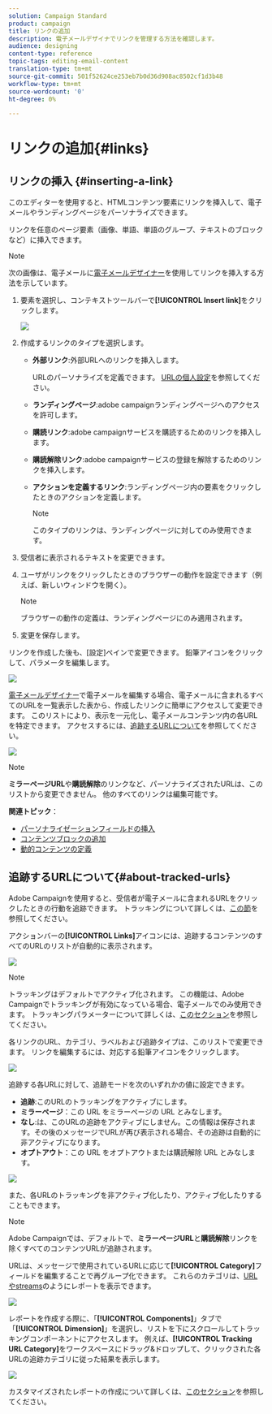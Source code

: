 ```yaml
---
solution: Campaign Standard
product: campaign
title: リンクの追加
description: 電子メールデザイナでリンクを管理する方法を確認します。
audience: designing
content-type: reference
topic-tags: editing-email-content
translation-type: tm+mt
source-git-commit: 501f52624ce253eb7b0d36d908ac8502cf1d3b48
workflow-type: tm+mt
source-wordcount: '0'
ht-degree: 0%

---
```



# リンクの追加{#links}

## リンクの挿入 {#inserting-a-link}

このエディターを使用すると、HTMLコンテンツ要素にリンクを挿入して、電子メールやランディングページをパーソナライズできます。

リンクを任意のページ要素（画像、単語、単語のグループ、テキストのブロックなど）に挿入できます。

>[!NOTE]
>
>次の画像は、電子メールに[電子メールデザイナー](../../designing/using/designing-content-in-adobe-campaign.md)を使用してリンクを挿入する方法を示しています。

1. 要素を選択し、コンテキストツールバーで&#x200B;**[!UICONTROL Insert link]**&#x200B;をクリックします。

   ![](assets/des_insert_link.png)

1. 作成するリンクのタイプを選択します。

   * **外部リンク**:外部URLへのリンクを挿入します。

      URLのパーソナライズを定義できます。 [URLの個人設定](../../designing/using/using-reusable-content.md#creating-a-content-fragment)を参照してください。

   * **ランディングページ**:adobe campaignランディングページへのアクセスを許可します。
   * **購読リンク**:adobe campaignサービスを購読するためのリンクを挿入します。
   * **購読解除リンク**:adobe campaignサービスの登録を解除するためのリンクを挿入します。
   * **アクションを定義するリンク**:ランディングページ内の要素をクリックしたときのアクションを定義します。

      >[!NOTE]
      >
      >このタイプのリンクは、ランディングページに対してのみ使用できます。

1. 受信者に表示されるテキストを変更できます。
1. ユーザがリンクをクリックしたときのブラウザーの動作を設定できます（例えば、新しいウィンドウを開く）。

   >[!NOTE]
   >
   >ブラウザーの動作の定義は、ランディングページにのみ適用されます。

1. 変更を保存します。

リンクを作成した後も、[設定]ペインで変更できます。 鉛筆アイコンをクリックして、パラメータを編集します。

![](assets/des_link_edit.png)

[電子メールデザイナー](../../designing/using/designing-content-in-adobe-campaign.md)で電子メールを編集する場合、電子メールに含まれるすべてのURLを一覧表示した表から、作成したリンクに簡単にアクセスして変更できます。 このリストにより、表示を一元化し、電子メールコンテンツ内の各URLを特定できます。 アクセスするには、[追跡するURLについて](#about-tracked-urls)を参照してください。

![](assets/des_link_list.png)

>[!NOTE]
>
>**ミラーページURL**&#x200B;や&#x200B;**購読解除**&#x200B;のリンクなど、パーソナライズされたURLは、このリストから変更できません。 他のすべてのリンクは編集可能です。

**関連トピック**：

* [パーソナライゼーションフィールドの挿入](../../designing/using/personalization.md#inserting-a-personalization-field)
* [コンテンツブロックの追加](../../designing/using/personalization.md#adding-a-content-block)
* [動的コンテンツの定義](../../designing/using/personalization.md#defining-dynamic-content-in-an-email)

## 追跡するURLについて{#about-tracked-urls}

Adobe Campaignを使用すると、受信者が電子メールに含まれるURLをクリックしたときの行動を追跡できます。 トラッキングについて詳しくは、[この節](../../sending/using/tracking-messages.md#about-tracking)を参照してください。

アクションバーの&#x200B;**[!UICONTROL Links]**&#x200B;アイコンには、追跡するコンテンツのすべてのURLのリストが自動的に表示されます。

![](assets/des_links.png)

>[!NOTE]
>
>トラッキングはデフォルトでアクティブ化されます。 この機能は、Adobe Campaignでトラッキングが有効になっている場合、電子メールでのみ使用できます。 トラッキングパラメーターについて詳しくは、[このセクション](../../administration/using/configuring-email-channel.md#tracking-parameters)を参照してください。

各リンクのURL、カテゴリ、ラベルおよび追跡タイプは、このリストで変更できます。 リンクを編集するには、対応する鉛筆アイコンをクリックします。

![](assets/des_links_tracking.png)

追跡する各URLに対して、追跡モードを次のいずれかの値に設定できます。

* **追跡**:このURLのトラッキングをアクティブにします。
* **ミラーページ**：この URL をミラーページの URL とみなします。
* **なし**:は、このURLの追跡をアクティブにしません。この情報は保存されます。その後のメッセージでURLが再び表示される場合、その追跡は自動的に非アクティブになります。
* **オプトアウト**：この URL をオプトアウトまたは購読解除 URL とみなします。

![](assets/des_link_tracking_type.png)

また、各URLのトラッキングを非アクティブ化したり、アクティブ化したりすることもできます。

>[!NOTE]
>
>Adobe Campaignでは、デフォルトで、**ミラーページURL**&#x200B;と&#x200B;**購読解除**&#x200B;リンクを除くすべてのコンテンツURLが追跡されます。

URLは、メッセージで使用されているURLに応じて&#x200B;**[!UICONTROL Category]**&#x200B;フィールドを編集することで再グループ化できます。 これらのカテゴリは、[URLやstreams](../../reporting/using/urls-and-click-streams.md)のようにレポートを表示できます。

![](assets/des_link_tracking_category.png)

レポートを作成する際に、「**[!UICONTROL Components]**」タブで「**[!UICONTROL Dimension]**」を選択し、リストを下にスクロールしてトラッキングコンポーネントにアクセスします。 例えば、**[!UICONTROL Tracking URL Category]**&#x200B;をワークスペースにドラッグ&amp;ドロップして、クリックされた各URLの追跡カテゴリに従った結果を表示します。

![](assets/des_link_tracking_report.png)

カスタマイズされたレポートの作成について詳しくは、[このセクション](../../reporting/using/about-dynamic-reports.md)を参照してください。
